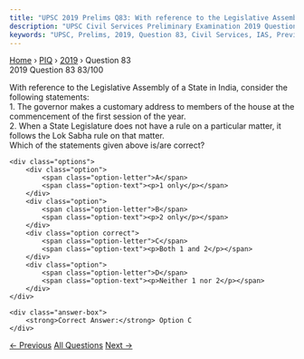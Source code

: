 ```yaml
---
title: "UPSC 2019 Prelims Q83: With reference to the Legislative Assembly of a State in Ind..."
description: "UPSC Civil Services Preliminary Examination 2019 Question 83 with options and answer"
keywords: "UPSC, Prelims, 2019, Question 83, Civil Services, IAS, Previous Year Questions"
---
```


<nav class="breadcrumb">
    <a href="../../">Home</a>
    <span>›</span>
    <a href="../">PIQ</a>
    <span>›</span>
    <a href="./">2019</a>
    <span>›</span>
    <span>Question 83</span>
</nav>

<div class="question-header">
    <div class="question-meta">
        <span class="year-badge">2019</span>
        <span class="question-number">Question 83</span>
        <span class="progress">83/100</span>
    </div>
    <div class="progress-bar">
        <div class="progress-fill" style="width: 83.0%"></div>
    </div>
</div>

<div class="question-content">
    <div class="question-text">
        <p>With reference to the Legislative Assembly of a State in India, consider the<br />
following statements:<br />
1. The governor makes a customary address to members of the house at the<br />
commencement of the first session of the year.<br />
2. When a State Legislature does not have a rule on a particular matter, it<br />
follows the Lok Sabha rule on that matter.<br />
Which of the statements given above is/are correct?</p>
    </div>
    
    <div class="options">
        <div class="option">
            <span class="option-letter">A</span>
            <span class="option-text"><p>1 only</p></span>
        </div>
        <div class="option">
            <span class="option-letter">B</span>
            <span class="option-text"><p>2 only</p></span>
        </div>
        <div class="option correct">
            <span class="option-letter">C</span>
            <span class="option-text"><p>Both 1 and 2</p></span>
        </div>
        <div class="option">
            <span class="option-letter">D</span>
            <span class="option-text"><p>Neither 1 nor 2</p></span>
        </div>
    </div>

    <div class="answer-box">
        <strong>Correct Answer:</strong> Option C
    </div>
</div>

<div class="question-nav">
    <a href="../q082-with-reference-to-the-constitution-of-india-prohib/" class="nav-btn prev">← Previous</a>
    <a href="../" class="nav-btn center">All Questions</a>
    <a href="../q084-consider-the-following-statements-1-the-united-nat/" class="nav-btn next">Next →</a>
</div>
